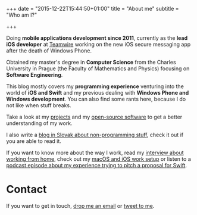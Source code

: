 +++
date = "2015-12-22T15:44:50+01:00"
title = "About me"
subtitle = "Who am I?"

+++

<div id="aboutme-section">

<p class="about-text">
<span class="fa fa-briefcase about-icon"></span>
Doing <strong>mobile applications development since 2011</strong>, currently as the <strong>lead iOS developer</strong> at <a href="https://www.teamwire.eu/">Teamwire</a> working on the new iOS secure messaging app after the death of Windows Phone. 
</p>

<p class="about-text">
<span class="fa fa-graduation-cap about-icon"></span>
Obtained my master's degree in <strong>Computer Science</strong> from the Charles University in Prague (the Faculty of Mathematics and Physics) focusing on <strong>Software Engineering</strong>. 
</p>

<p class="about-text">
<span class="fa fa-code about-icon"></span>
This blog mostly covers my <strong>programming experience</strong> venturing into the world of <strong>iOS and Swift</strong> and my previous dealing with <strong>Windows Phone and Windows development</strong>. You can also find some rants here, because I do not like when stuff breaks. 
</p>

<p class="about-text">
<span class="fa fa-file-alt about-icon"></span>
Take a look at my <a href="/projects">projects</a> and my <a href="https://github.com/igorkulman">open-source software</a> to get a better understanding of my work.
</p>

<p class="about-text">
<span class="fa fa-globe about-icon"></span>
I also write a <a href="https://www.kulman.sk">blog in Slovak about non-programming stuff</a>, check it out if you are able to read it.
</p>

<p class="about-text">
<span class="fa fa-microphone about-icon"></span>
If you want to know more about the way I work, read my <a href="https://remotehabits.com/interview/interview-with-igor-kulman-a-software-engineer-building-ios-apps-remotely">interview about working from home</a>, check out my <a href="https://thesweetsetup.com/igor-kulmans-macos-iphone-and-watch-setup/">macOS and iOS work setup</a> or listen to a <a href="https://devchat.tv/iphreaks/ips-264-pitching-to-swift-with-igor-kulman/">podcast episode about my experience trying to pitch a proposal for Swift</a>.
</p>

</div>

# Contact

If you want to get in touch, [drop me an email](mailto:igor@kulman.sk) or [tweet to me](https://www.twitter.com/igorkulman).
